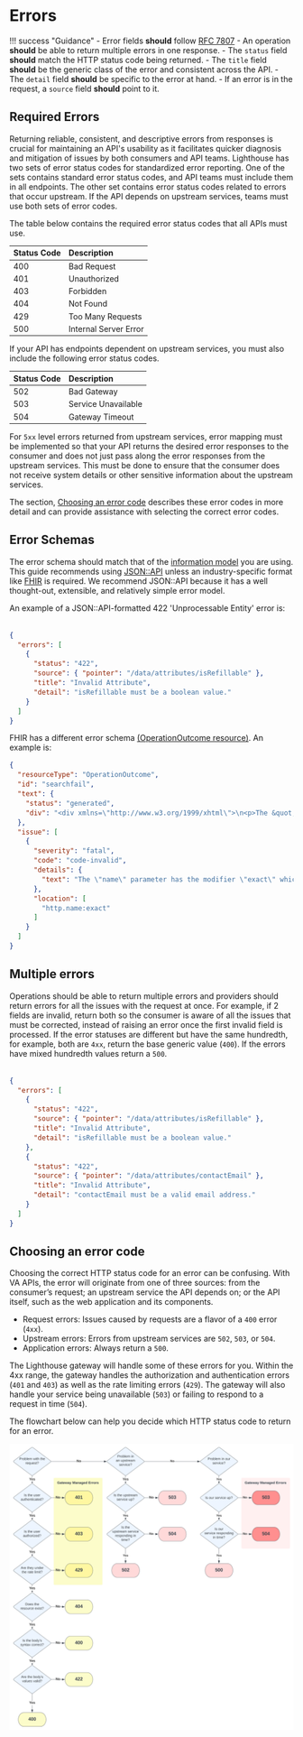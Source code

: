 # Errors

!!! success "Guidance"
    - Error fields **should** follow [RFC 7807](https://datatracker.ietf.org/doc/html/rfc7807#section-3.1)
    - An operation **should** be able to return multiple errors in one response.
    - The `status` field **should** match the HTTP status code being returned.
    - The `title` field **should** be the generic class of the error and consistent across the API.
    - The `detail` field **should** be specific to the error at hand.
    - If an error is in the request, a `source` field **should** point to it.

## Required Errors

Returning reliable, consistent, and descriptive errors from responses is crucial
for maintaining an API's usability as it facilitates quicker diagnosis and mitigation
of issues by both consumers and API teams. Lighthouse has two sets of error status
codes for standardized error reporting. One of the sets contains standard error
status codes, and API teams must include them in all endpoints. The other set contains
error status codes related to errors that occur upstream. If the API depends on
upstream services, teams must use both sets of error codes.

The table below contains the required error status codes that all APIs must use.

| Status Code | Description           |
| :---------- | :----------           |
| 400         | Bad Request           |
| 401         | Unauthorized          |
| 403         | Forbidden             |
| 404         | Not Found             |
| 429         | Too Many Requests     |
| 500         | Internal Server Error |

If your API has endpoints dependent on upstream services, you must also include
the following error status codes.

| Status Code | Description           |
| :---------- | :----------           |
| 502         | Bad Gateway           |
| 503         | Service Unavailable   |
| 504         | Gateway Timeout       |

For `5xx` level errors returned from upstream services, error mapping must be implemented
so that your API returns the desired error responses to the consumer and does not
just pass along the error responses from the upstream services. This must be done
to ensure that the consumer does not receive system details or other sensitive information
about the upstream services.

The section, [Choosing an error code](#choosing-an-error-code) describes these error
codes in more detail and can provide assistance with selecting the correct error
codes.

## Error Schemas

The error schema should match that of the [information model](../general-guidelines/data-interchange.md#information-models)
you are using. This guide recommends using [JSON::API](https://jsonapi.org/) unless
an industry-specific format like [FHIR](http://hl7.org/fhir/) is required. We recommend
JSON::API because it has a well thought-out, extensible, and relatively simple error
model.

An example of a JSON::API-formatted 422 'Unprocessable Entity' error is:

```json title="422 Unprocessable Entity"

{
  "errors": [
    {
      "status": "422",
      "source": { "pointer": "/data/attributes/isRefillable" },
      "title": "Invalid Attribute",
      "detail": "isRefillable must be a boolean value."
    }
  ]
}

```

FHIR has a different error schema [(OperationOutcome resource)](https://www.hl7.org/fhir/operationoutcome.html).
An example is:

```json
{
  "resourceType": "OperationOutcome",
  "id": "searchfail",
  "text": {
    "status": "generated",
    "div": "<div xmlns=\"http://www.w3.org/1999/xhtml\">\n<p>The &quot;name&quot; parameter has the modifier &quot;exact&quot; which is not supported by this server</p>\n</div>"
  },
  "issue": [
    {
      "severity": "fatal",
      "code": "code-invalid",
      "details": {
        "text": "The \"name\" parameter has the modifier \"exact\" which is not supported by this server"
      },
      "location": [
        "http.name:exact"
      ]
    }
  ]
}
```

## Multiple errors

Operations should be able to return multiple errors and providers should return
errors for all the issues with the request at once. For example, if 2 fields are
invalid, return both so the consumer is aware of all the issues that must be corrected,
instead of raising an error once the first invalid field is processed. If the error
statuses are different but have the same hundredth, for example, both are `4xx`,
return the base generic value (`400`). If the errors have mixed hundredth values
return a `500`.

```json title="422 Unprocessable Entity"

{
  "errors": [
    {
      "status": "422",
      "source": { "pointer": "/data/attributes/isRefillable" },
      "title": "Invalid Attribute",
      "detail": "isRefillable must be a boolean value."
    },
    {
      "status": "422",
      "source": { "pointer": "/data/attributes/contactEmail" },
      "title": "Invalid Attribute",
      "detail": "contactEmail must be a valid email address."
    }
  ]
}

```

## Choosing an error code

Choosing the correct HTTP status code for an error can be confusing. With VA APIs,
the error will originate from one of three sources: from the consumer’s request;
an upstream service the API depends on; or the API itself, such as the web application
and its components.

- Request errors: Issues caused by requests are a flavor of a `400` error (`4xx`).
- Upstream errors: Errors from upstream services are `502`, `503`, or `504`.
- Application errors: Always return a `500`.

The Lighthouse gateway will handle some of these errors for you. Within the 4xx
range, the gateway handles the authorization and authentication errors (`401` and
`403`) as well as the rate limiting errors (`429`). The gateway will also handle
your service being unavailable (`503`) or failing to respond to a request in time
(`504`).

The flowchart below can help you decide which HTTP status code to return for an
error.

![OAuth or API Key Flowchart](../assets/images/choosing-an-error-code.svg)
